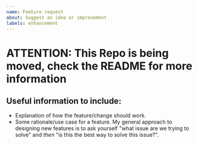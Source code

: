 ```yaml
---
name: Feature request
about: Suggest an idea or improvement
labels: enhancement
---
```


<!--
## Before reporting
 - Search for the suggestion here. It's possible someone's suggested it before!
-->

# ATTENTION: This Repo is being moved, check the README for more information

## Useful information to include:
 - Explanation of how the feature/change should work.
 - Some rationale/use case for a feature. My general approach to designing new features is to ask yourself "what issue are we trying to solve" and _then_ "is this the best way to solve this issue?".
